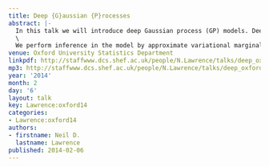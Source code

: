 ```yaml
---
title: Deep {G}aussian {P}rocesses
abstract: |-
  In this talk we will introduce deep Gaussian process (GP) models. Deep GPs are a deep probabilistic model based on Gaussian process mappings. The data is modelled as the output of a multivariate GP. The inputs to that Gaussian process are then governed by another GP. A single layer model is equivalent to a standard GP or the GP latent variable model (GPLVM). We will motivate these models by considering applications in personalized health.\
  \
  We perform inference in the model by approximate variational marginalization. This results in a strict lower bound on the marginal likelihood of the model which we use for model selection (number of layers and nodes per layer). Deep belief networks are typically applied to relatively large data sets using stochastic gradient descent for optimization. Our fully Bayesian treatment allows for the application of deep models even when data is scarce. Model selection by our variational bound shows that a five layer hierarchy is justified even when modelling a digit data set containing only 150 examples. In the seminar we will briefly review dimensionality reduction via Gaussian processes, before showing how this framework can be extended to build deep models.
venue: Oxford University Statistics Department
linkpdf: http://staffwww.dcs.shef.ac.uk/people/N.Lawrence/talks/deep_oxford14.pdf
mp3: http://staffwww.dcs.shef.ac.uk/people/N.Lawrence/talks/deep_oxford14.mp3
year: '2014'
month: 2
day: '6'
layout: talk
key: Lawrence:oxford14
categories:
- Lawrence:oxford14
authors:
- firstname: Neil D.
  lastname: Lawrence
published: 2014-02-06
---
```

